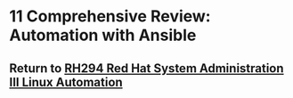 # 11 Comprehensive Review: Automation with Ansible

## Return to [RH294 Red Hat System Administration III Linux Automation](/rh294_red_hat_system_administration_iii_linux_automation/README.md)
